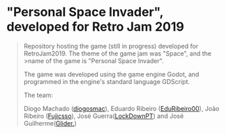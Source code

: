 # "Personal Space Invader", developed for Retro Jam 2019

>Repository hosting the game (still in progress) developed for RetroJam2019. The theme of the game jam was "Space", and the >name of the game is "Personal Space Invader".
>
>The game was developed using the game engine Godot, and programmed in the engine's standard language GDScript.
>
>The team:
>
>Diogo Machado ([diogosmac](https://github.com/diogosmac)), Eduardo Ribeiro ([EduRibeiro00](https://github.com/EduRibeiro00)), João Ribeiro ([Fujicsso](https://github.com/Fujicsso)), José Guerra([LockDownPT](https://github.com/LockDownPT)) and José Guilherme([Glider.](https://open.spotify.com/artist/4Yh7tK6s8DWDJ0j8tD8QMw))
